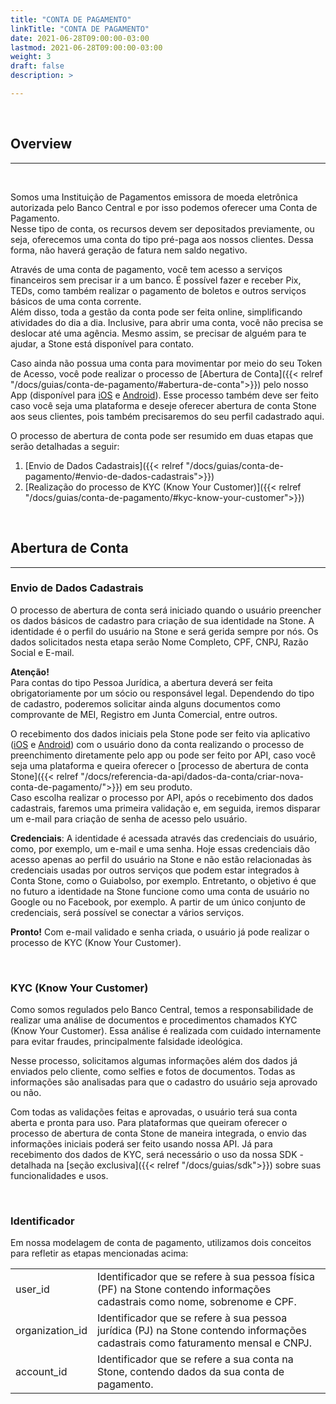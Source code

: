 ```yaml
---
title: "CONTA DE PAGAMENTO"
linkTitle: "CONTA DE PAGAMENTO"
date: 2021-06-28T09:00:00-03:00
lastmod: 2021-06-28T09:00:00-03:00
weight: 3
draft: false
description: >

---
```

<br>

## Overview
---
<br>

Somos uma Instituição de Pagamentos emissora de moeda eletrônica autorizada pelo Banco Central e por isso podemos oferecer uma Conta de Pagamento. 
<br>Nesse tipo de conta, os recursos devem ser depositados previamente, ou seja, oferecemos uma conta do tipo pré-paga aos nossos clientes. Dessa forma, não haverá geração de fatura nem saldo negativo.


Através de uma conta de pagamento, você tem acesso a serviços financeiros sem precisar ir a um banco. É possível fazer e receber Pix, TEDs, como também realizar o pagamento de boletos e outros serviços básicos de uma conta corrente. 
<br>Além disso, toda a gestão da conta pode ser feita online, simplificando atividades do dia a dia. Inclusive, para abrir uma conta, você não precisa se deslocar até uma agência. Mesmo assim, se precisar de alguém para te ajudar, a Stone está disponível para contato.


Caso ainda não possua uma conta para movimentar por meio do seu Token de Acesso, você pode realizar o processo de [Abertura de Conta]({{< relref "/docs/guias/conta-de-pagamento/#abertura-de-conta">}}) pelo nosso App (disponível para [iOS](https://apps.apple.com/br/app/stone/id1438680035) e [Android](https://play.google.com/store/apps/details?id=co.stone.banking.mobile.flagship&hl=pt_BR&gl=US)). Esse processo também deve ser feito caso você seja uma plataforma e deseje oferecer abertura de conta Stone aos seus clientes, pois também precisaremos do seu perfil cadastrado aqui. 


O processo de abertura de conta pode ser resumido em duas etapas que serão detalhadas a seguir:<br>
1. [Envio de Dados Cadastrais]({{< relref "/docs/guias/conta-de-pagamento/#envio-de-dados-cadastrais">}})
2. [Realização do processo de KYC (Know Your Customer)]({{< relref "/docs/guias/conta-de-pagamento/#kyc-know-your-customer">}})

<br>

## Abertura de Conta
---


### **Envio de Dados Cadastrais**

O processo de abertura de conta será iniciado quando o usuário preencher os dados básicos de cadastro para criação de sua identidade na Stone. A identidade é o perfil do usuário na Stone e será gerida sempre por nós. Os dados solicitados nesta etapa serão Nome Completo, CPF, CNPJ, Razão Social e E-mail. 


**Atenção!**
<br>Para contas do tipo Pessoa Jurídica, a abertura deverá ser feita obrigatoriamente por um sócio ou responsável legal. Dependendo do tipo de cadastro, poderemos solicitar ainda alguns documentos como comprovante de MEI, Registro em Junta Comercial, entre outros. 


O recebimento dos dados iniciais pela Stone pode ser feito via aplicativo ([iOS](https://apps.apple.com/br/app/stone/id1438680035) e [Android](https://play.google.com/store/apps/details?id=co.stone.banking.mobile.flagship&hl=pt_BR&gl=US)) com o usuário dono da conta realizando o processo de preenchimento diretamente pelo app ou pode ser feito por API, caso você seja uma plataforma e queira oferecer o [processo de abertura de conta Stone]({{< relref "/docs/referencia-da-api/dados-da-conta/criar-nova-conta-de-pagamento/">}}) em seu produto. 
<br>Caso escolha realizar o processo por API, após o recebimento dos dados cadastrais, faremos uma primeira validação e, em seguida, iremos disparar um e-mail para criação de senha de acesso pelo usuário. 


**Credenciais**: A identidade é acessada através das credenciais do usuário, como, por exemplo, um e-mail e uma senha. Hoje essas credenciais dão acesso apenas ao perfil do usuário na Stone e não estão relacionadas às credenciais usadas por outros serviços que podem estar integrados à Conta Stone, como o Guiabolso, por exemplo. Entretanto, o objetivo é que no futuro a identidade na Stone funcione como uma conta de usuário no Google ou no Facebook, por exemplo. A partir de um único conjunto de credenciais, será possível se conectar a vários serviços.


**Pronto!** Com e-mail validado e senha criada, o usuário já pode realizar o processo de KYC (Know Your Customer).

<br>


### **KYC (Know Your Customer)**

Como somos regulados pelo Banco Central, temos a responsabilidade de realizar uma análise de documentos e procedimentos chamados KYC (Know Your Customer). Essa análise é realizada com cuidado internamente para evitar fraudes, principalmente falsidade ideológica. 


Nesse processo, solicitamos algumas informações além dos dados já enviados pelo cliente, como selfies e fotos de documentos. Todas as informações são analisadas para que o cadastro do usuário seja aprovado ou não. 


Com todas as validações feitas e aprovadas, o usuário terá sua conta aberta e pronta para uso.
Para plataformas que queiram oferecer o processo de abertura de conta Stone de maneira integrada, o envio das informações iniciais poderá ser feito usando nossa API. Já para recebimento dos dados de KYC, será necessário o uso da nossa SDK - detalhada na [seção exclusiva]({{< relref "/docs/guias/sdk">}}) sobre suas funcionalidades e usos.  

<br>


### **Identificador**

Em nossa modelagem de conta de pagamento, utilizamos dois conceitos para refletir as etapas mencionadas acima: 

|  |   |
| ------- | -------------------------- |
| user_id | Identificador que se refere à sua pessoa física (PF) na Stone contendo informações cadastrais como nome, sobrenome e CPF. |
| organization_id | Identificador que se refere à sua pessoa jurídica (PJ) na Stone contendo informações cadastrais como faturamento mensal e CNPJ. |
| account_id | Identificador que se refere a sua conta na Stone, contendo dados da sua conta de pagamento. |





